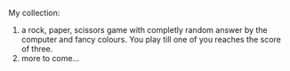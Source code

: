 My collection:
1. a rock, paper, scissors game with completly random answer by the computer and fancy colours. You play till one of you reaches the score of three.
2. more to come...
